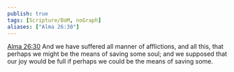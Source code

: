 ```yaml
---
publish: true
tags: [Scripture/BoM, noGraph]
aliases: ["Alma 26:30"]
---
```

[Alma 26:30](https://churchofjesuschrist.org/study/scriptures/bofm/alma/26?lang=eng&id=p30#p30) And we have suffered all manner of afflictions, and all this, that perhaps we might be the means of saving some soul; and we supposed that our joy would be full if perhaps we could be the means of saving some.
